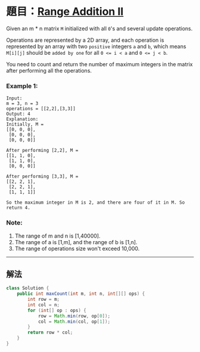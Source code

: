 # 題目：[Range Addition II](https://leetcode.com/problems/range-addition-ii)

Given an m \* n matrix `M` initialized with all `0`'s and several update operations.

Operations are represented by a 2D array, and each operation is represented by an array with two `positive` integers `a` and `b`, which means `M[i][j]` should be `added by one` for all `0 <= i < a` and `0 <= j < b`.

You need to count and return the number of maximum integers in the matrix after performing all the operations.

### **Example 1:**

```
Input:
m = 3, n = 3
operations = [[2,2],[3,3]]
Output: 4
Explanation:
Initially, M =
[[0, 0, 0],
 [0, 0, 0],
 [0, 0, 0]]

After performing [2,2], M =
[[1, 1, 0],
 [1, 1, 0],
 [0, 0, 0]]

After performing [3,3], M =
[[2, 2, 1],
 [2, 2, 1],
 [1, 1, 1]]

So the maximum integer in M is 2, and there are four of it in M. So return 4.
```

### **Note:**

1. The range of m and n is [1,40000].
2. The range of a is [1,m], and the range of b is [1,n].
3. The range of operations size won't exceed 10,000.

---

## 解法

```java
class Solution {
    public int maxCount(int m, int n, int[][] ops) {
        int row = m;
        int col = n;
        for (int[] op : ops) {
            row = Math.min(row, op[0]);
            col = Math.min(col, op[1]);
        }
        return row * col;
    }
}
```

